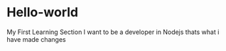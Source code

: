# Hello-world
My First Learning Section
I want to be a developer in Nodejs thats what i have made changes
